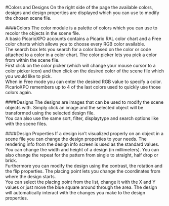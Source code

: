 #Colors and Designs
On the right side of the page the available colors, designs and design properties are displayed which you can use to modify the chosen scene file.

####Colors
The color module is a palette of colors which you can use to recolor the objects in the scene file.<br />
A basic PicarioXPO accounts contains a Picario RAL color chart and a Free color charts which allows you to choose every RGB color available.<br />
The search box lets you search for a color based on the color or code attached to a color in a color chart. The color picker lets you pick a color from within the scene file.<br />
First click on the color picker (which will change your mouse cursor to a color picker icon) and then click on the desired color of the scene file which you would like to pick.<br />
When in Free mode you can enter the desired RGB value to specify a color. PicarioXPO remembers up to 4 of the last colors used to quickly use those colors again.

####Designs
The designs are images that can be used to modify the scene objects with. Simply click an image and the selected object will be transformed using the selected design file.<br /> You can also use the same sort, filter, displaytype and search options like with the scene files.

####Design Properties
If a design isn’t visualized properly on an object in a scene file you can change the design properties to your needs. The rendering info from the design info screen is used as the standard values.<br />
You can change the width and height of a design (in millimeters). You can also change the repeat for the pattern from single to straight, half drop or brick.<br />
Furthermore you can modify the design using the contrast, the rotation and the flip properties. The placing point lets you change the coordinates from where the design starts.<br />
You can select the placing point from the list, change it with the X and Y values or just move the blue square around through the area. The design will automatically interact with the changes you make to the design properties.
